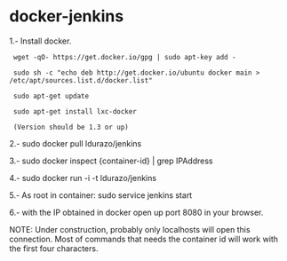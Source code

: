 docker-jenkins
==============

1.- Install docker.

     wget -qO- https://get.docker.io/gpg | sudo apt-key add -
     
     sudo sh -c "echo deb http://get.docker.io/ubuntu docker main > /etc/apt/sources.list.d/docker.list"
     
     sudo apt-get update
     
     sudo apt-get install lxc-docker
     
     (Version should be 1.3 or up)

2.- sudo docker pull ldurazo/jenkins

3.- sudo docker inspect {container-id} | grep IPAddress

4.- sudo docker run -i -t ldurazo/jenkins

5.- As root in container: sudo service jenkins start

6.- with the IP obtained in docker open up port 8080 in your browser.


NOTE:
Under construction, probably only localhosts will open this connection.
Most of commands that needs the container id will work with the first four characters.
